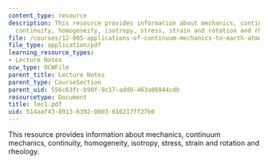 ```yaml
---
content_type: resource
description: This resource provides information about mechanics, continuum mechanics,
  continuity, homogeneity, isotropy, stress, strain and rotation and rheology.
file: /courses/12-005-applications-of-continuum-mechanics-to-earth-atmospheric-and-planetary-sciences-spring-2006/514aaf43891363920003616217ff27b0_lec1.pdf
file_type: application/pdf
learning_resource_types:
- Lecture Notes
ocw_type: OCWFile
parent_title: Lecture Notes
parent_type: CourseSection
parent_uid: 556c63fc-b90f-9c17-add0-463a86844cdb
resourcetype: Document
title: lec1.pdf
uid: 514aaf43-8913-6392-0003-616217ff27b0
---
```

This resource provides information about mechanics, continuum mechanics, continuity, homogeneity, isotropy, stress, strain and rotation and rheology.

